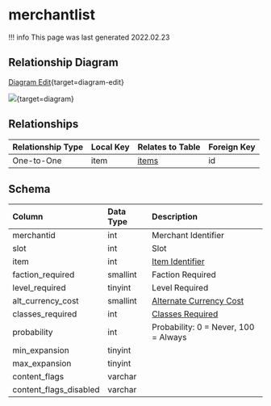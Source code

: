 # merchantlist

!!! info
	This page was last generated 2022.02.23

## Relationship Diagram

[Diagram Edit](https://mermaid.live/edit#eyJjb2RlIjoiZXJEaWFncmFtXG4gICAgbWVyY2hhbnRsaXN0IHtcbiAgICAgICAgaW50IGl0ZW1cbiAgICAgICAgaW50IG1lcmNoYW50aWRcbiAgICB9XG4gICAgaXRlbXMge1xuICAgICAgICBpbnQgaWRcbiAgICB9XG4gICAgbWVyY2hhbnRsaXN0IHx8LS1veyBpdGVtcyA6IE9uZS10by1PbmVcblxuIiwibWVybWFpZCI6eyJ0aGVtZSI6ImRlZmF1bHQifSwidXBkYXRlRWRpdG9yIjp0cnVlLCJhdXRvU3luYyI6dHJ1ZSwidXBkYXRlRGlhZ3JhbSI6dHJ1ZX0=){target=diagram-edit}

[![](https://mermaid.ink/img/eyJjb2RlIjoiZXJEaWFncmFtXG4gICAgbWVyY2hhbnRsaXN0IHtcbiAgICAgICAgaW50IGl0ZW1cbiAgICAgICAgaW50IG1lcmNoYW50aWRcbiAgICB9XG4gICAgaXRlbXMge1xuICAgICAgICBpbnQgaWRcbiAgICB9XG4gICAgbWVyY2hhbnRsaXN0IHx8LS1veyBpdGVtcyA6IE9uZS10by1PbmVcblxuIiwibWVybWFpZCI6eyJ0aGVtZSI6ImRlZmF1bHQifSwidXBkYXRlRWRpdG9yIjp0cnVlLCJhdXRvU3luYyI6dHJ1ZSwidXBkYXRlRGlhZ3JhbSI6dHJ1ZX0=)](https://mermaid.ink/img/eyJjb2RlIjoiZXJEaWFncmFtXG4gICAgbWVyY2hhbnRsaXN0IHtcbiAgICAgICAgaW50IGl0ZW1cbiAgICAgICAgaW50IG1lcmNoYW50aWRcbiAgICB9XG4gICAgaXRlbXMge1xuICAgICAgICBpbnQgaWRcbiAgICB9XG4gICAgbWVyY2hhbnRsaXN0IHx8LS1veyBpdGVtcyA6IE9uZS10by1PbmVcblxuIiwibWVybWFpZCI6eyJ0aGVtZSI6ImRlZmF1bHQifSwidXBkYXRlRWRpdG9yIjp0cnVlLCJhdXRvU3luYyI6dHJ1ZSwidXBkYXRlRGlhZ3JhbSI6dHJ1ZX0=){target=diagram}

## Relationships

| Relationship Type | Local Key | Relates to Table | Foreign Key |
| :--- | :--- | :--- | :--- |
| One-to-One | item | [items](../../schema/items/items.md) | id |


## Schema

| Column | Data Type | Description |
| :--- | :--- | :--- |
| merchantid | int | Merchant Identifier |
| slot | int | Slot |
| item | int | [Item Identifier](../../schema/items/items.md) |
| faction_required | smallint | Faction Required |
| level_required | tinyint | Level Required |
| alt_currency_cost | smallint | [Alternate Currency Cost](../../schema/alternate-currency/alternate_currency.md) |
| classes_required | int | [Classes Required](../../../../server/player/class-list) |
| probability | int | Probability: 0 = Never, 100 = Always |
| min_expansion | tinyint |  |
| max_expansion | tinyint |  |
| content_flags | varchar |  |
| content_flags_disabled | varchar |  |

